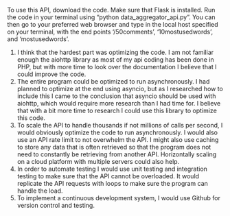 To use this API, download the code. Make sure that Flask is installed. Run the code in your terminal using “python data_aggregator_api.py”. You can then go to your preferred web browser and type in the local host specified on your terminal, with the end points ‘/50comments’, ‘10mostusedwords’, and ‘mostusedwords’.

1) I think that the hardest part was optimizing the code. I am not familiar enough the aiohttp library as most of my api coding has been done in PHP, but with more time to look over the documentation I believe that I could improve the code.
2) The entire program could be optimized to run asynchronously. I had planned to optimize at the end using asyncio, but as I researched how to include this I came to the conclusion that asyncio should be used with aiohttp, which would require more research than I had time for. I believe that with a bit more time to research I could use this library to optimize this code.
3) To scale the API to handle thousands if not millions of calls per second, I would obviously optimize the code to run asynchronously. I would also use an API rate limit to not overwhelm the API. I might also use caching to store any data that is often retrieved so that the program does not need to constantly be retrieving from another API. Horizontally scaling on a cloud platform with multiple servers could also help.
4) In order to automate testing I would use unit testing and integration testing to make sure that the API cannot be overloaded. It would replicate the API requests with loops to make sure the program can handle the load.
3) To implement a continuous development system, I would use Github for version control and testing.
